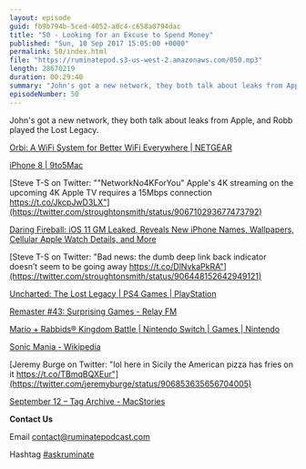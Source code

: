 ```yaml
---
layout: episode
guid: fb9b794b-5ced-4052-a0c4-c658a0794dac
title: "50 - Looking for an Excuse to Spend Money"
published: "Sun, 10 Sep 2017 15:05:00 +0000"
permalink: 50/index.html
file: "https://ruminatepod.s3-us-west-2.amazonaws.com/050.mp3"
length: 28670219
duration: 00:29:40
summary: "John's got a new network, they both talk about leaks from Apple, and Robb played the Lost Legacy."
episodeNumber: 50
---
```


John's got a new network, they both talk about leaks from Apple, and Robb played the Lost Legacy.

[Orbi: A WiFi System for Better WiFi Everywhere | NETGEAR](http://www.netgear.co.uk/home/products/networking/orbi/default.aspx)

[iPhone 8 | 9to5Mac](https://9to5mac.com/guides/iphone-8/)

[Steve T-S on Twitter: ""NetworkNo4KForYou" Apple's 4K streaming on the upcoming 4K Apple TV requires a 15Mbps connection https://t.co/JkcpJwD3LX"](https://twitter.com/stroughtonsmith/status/906710293677473792)

[Daring Fireball: iOS 11 GM Leaked, Reveals New iPhone Names, Wallpapers, Cellular Apple Watch Details, and More](https://daringfireball.net/linked/2017/09/09/ios-11-gm)

[Steve T-S on Twitter: "Bad news: the dumb deep link back indicator doesn’t seem to be going away https://t.co/DlNvkaPkRA"](https://twitter.com/stroughtonsmith/status/906448152642949121)

[Uncharted: The Lost Legacy | PS4 Games | PlayStation](https://www.playstation.com/en-gb/games/uncharted-the-lost-legacy-ps4/)

[Remaster #43: Surprising Games - Relay FM](https://www.relay.fm/remaster/43)

[Mario + Rabbids® Kingdom Battle | Nintendo Switch | Games | Nintendo](https://www.nintendo.co.uk/Games/Nintendo-Switch/Mario-Rabbids-Kingdom-Battle-1233954.html)

[Sonic Mania - Wikipedia](https://en.wikipedia.org/wiki/Sonic_Mania)

[Jeremy Burge on Twitter: "lol here in Sicily the American pizza has fries on it https://t.co/TBmqBQXEur"](https://twitter.com/jeremyburge/status/906853635656704005)

[September 12 – Tag Archive - MacStories](https://www.macstories.net/tag/september-12/)

**Contact Us**

Email [contact@ruminatepodcast.com](mailto:contact@ruminatepodcast.com)

Hashtag [#askruminate](https://twitter.com/search?q=askruminate)
